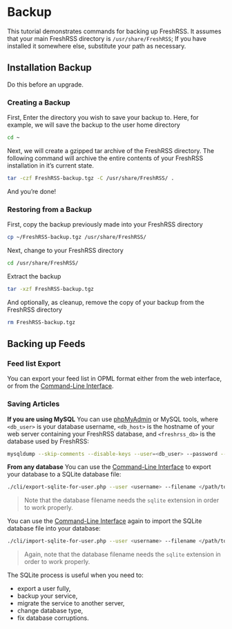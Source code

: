 # Backup

This tutorial demonstrates commands for backing up FreshRSS. It assumes that your main FreshRSS directory is `/usr/share/FreshRSS`; If you have installed it somewhere else, substitute your path as necessary.

## Installation Backup

Do this before an upgrade.

### Creating a Backup

First, Enter the directory you wish to save your backup to. Here, for example, we will save the backup to the user home directory

```sh
cd ~
```

Next, we will create a gzipped tar archive of the FreshRSS directory. The following command will archive the entire contents of your FreshRSS installation in it’s current state.

```sh
tar -czf FreshRSS-backup.tgz -C /usr/share/FreshRSS/ .
```

And you’re done!

### Restoring from a Backup

First, copy the backup previously made into your FreshRSS directory

```sh
cp ~/FreshRSS-backup.tgz /usr/share/FreshRSS/
```

Next, change to your FreshRSS directory

```sh
cd /usr/share/FreshRSS/
```

Extract the backup

```sh
tar -xzf FreshRSS-backup.tgz
```

And optionally, as cleanup, remove the copy of your backup from the FreshRSS directory

```sh
rm FreshRSS-backup.tgz
```

## Backing up Feeds

### Feed list Export

You can export your feed list in OPML format either from the web interface, or from the [Command-Line Interface](https://github.com/FreshRSS/FreshRSS/blob/edge/cli/README.md).

### Saving Articles

**If you are using MySQL**
You can use [phpMyAdmin](https://www.phpmyadmin.net/) or MySQL tools, where `<db_user>` is your database username, `<db_host>` is the hostname of your web server containing your FreshRSS database, and `<freshrss_db>` is the database used by FreshRSS:

```sh
mysqldump --skip-comments --disable-keys --user=<db_user> --password --host <db_host> --result-file=freshrss.dump.sql --databases <freshrss_db>
```

**From any database**
You can use the [Command-Line Interface](https://github.com/FreshRSS/FreshRSS/blob/edge/cli/README.md) to export your database to a SQLite database file:

```sh
./cli/export-sqlite-for-user.php --user <username> --filename </path/to/db.sqlite>
```

> Note that the database filename needs the `sqlite` extension in order to work properly.

You can use the [Command-Line Interface](https://github.com/FreshRSS/FreshRSS/blob/edge/cli/README.md) again to import the SQLite database file into your database:

```sh
./cli/import-sqlite-for-user.php --user <username> --filename </path/to/db.sqlite>
```

> Again, note that the database filename needs the `sqlite` extension in order to work properly.

The SQLite process is useful when you need to:

- export a user fully,
- backup your service,
- migrate the service to another server,
- change database type,
- fix database corruptions.
